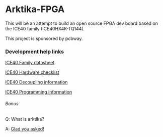 # Arktika-FPGA

This will be an attempt to build an open source FPGA dev board based on the ICE40 family (ICE40HX4K-TQ144).

This project is sponsored by pcbway.



### Development help links

[ICE40 Family datasheet](https://static6.arrow.com/aropdfconversion/5a93cb52911751cf0d102889c061f1e82d924150/3ice40lphxfamilydatasheet.pdf)

[ICE40 Hardware checklist](http://www.latticesemi.com/~/media/LatticeSemi/Documents/ApplicationNotes/IK/iCE40HardwareChecklist.pdf?document_id=47779)

[ICE40 Decoupling information](https://www.latticesemi.com/-/media/LatticeSemi/Documents/ApplicationNotes/PT/PowerDecouplingandBypassFilteringforProgrammableDevices.ashx?document_id=8374)

[ICE40 Programming information](http://www.latticesemi.com/dynamic/view_document.cfm?document_id=46502)

###### Bonus

Q: What is arktika?

A: [Glad you asked!](https://en.wikipedia.org/wiki/Arktika_(1972_icebreaker))

